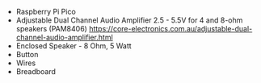 * Raspberry Pi Pico
* Adjustable Dual Channel Audio Amplifier 2.5 - 5.5V for 4 and 8-ohm speakers (PAM8406) https://core-electronics.com.au/adjustable-dual-channel-audio-amplifier.html
* Enclosed Speaker - 8 Ohm, 5 Watt
* Button
* Wires
* Breadboard
